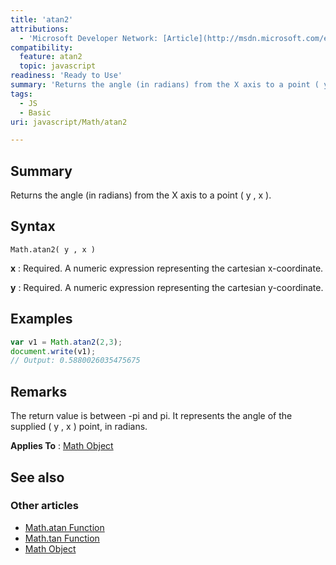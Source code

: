 ```yaml
---
title: 'atan2'
attributions:
  - 'Microsoft Developer Network: [Article](http://msdn.microsoft.com/en-us/library/ie/a5h904dw(v=vs.94).aspx)'
compatibility:
  feature: atan2
  topic: javascript
readiness: 'Ready to Use'
summary: 'Returns the angle (in radians) from the X axis to a point ( y , x ).'
tags:
  - JS
  - Basic
uri: javascript/Math/atan2

---
```

## Summary

Returns the angle (in radians) from the X axis to a point ( y , x ).

## Syntax

    Math.atan2( y , x )

**x**
:   Required. A numeric expression representing the cartesian x-coordinate.

**y**
:   Required. A numeric expression representing the cartesian y-coordinate.

## Examples

``` js
var v1 = Math.atan2(2,3);
document.write(v1);
// Output: 0.5880026035475675
```

## Remarks

The return value is between -pi and pi. It represents the angle of the supplied ( y , x ) point, in radians.

**Applies To** : [Math Object](/javascript/Math)

## See also

### Other articles

-   [Math.atan Function](/javascript/Math/atan)
-   [Math.tan Function](/javascript/Math/tan)
-   [Math Object](/javascript/Math)


